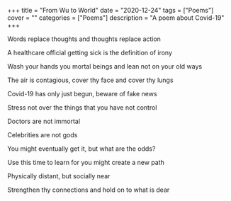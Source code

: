 +++
title = "From Wu to World"
date = "2020-12-24"
tags = ["Poems"]
cover = ""
categories = ["Poems"]
description = "A poem about Covid-19"
+++

Words replace thoughts and thoughts replace action

A healthcare official getting sick is the definition of irony

Wash your hands you mortal beings and lean not on your old ways

The air is contagious, cover thy face and cover thy lungs

Covid-19 has only just begun, beware of fake news

Stress not over the things that you have not control

Doctors are not immortal

Celebrities are not gods

You might eventually get it, but what are the odds?

Use this time to learn for you might create a new path

Physically distant, but socially near

Strengthen thy connections and hold on to what is dear

